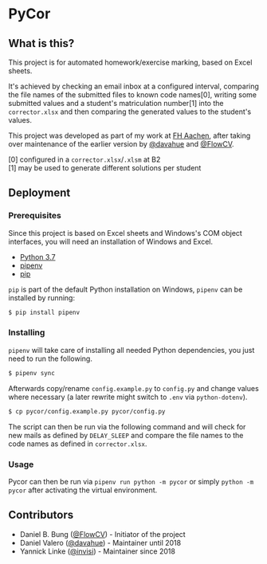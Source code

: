 # PyCor

## What is this?
This project is for automated homework/exercise marking, based on 
Excel sheets.

It's achieved by checking an email inbox at a configured interval, comparing
the file names of the submitted files to known code names[0], writing some
submitted values and a student's matriculation number[1] into the 
`corrector.xlsx` and then comparing the generated values to the student's 
values.

This project was developed as part of my work at [FH Aachen], after taking over 
maintenance of the earlier version by [@davahue] and [@FlowCV].

[0] configured in a `corrector.xlsx`/`.xlsm` at B2  
[1] may be used to generate different solutions per student

## Deployment

### Prerequisites
Since this project is based on Excel sheets and Windows's COM object interfaces,
you will need an installation of Windows and Excel.

- [Python 3.7](https://www.python.org/)
- [pipenv](https://pipenv.pypa.io/en/latest/)
- [pip](https://pip.pypa.io/en/stable/)

`pip` is part of the default Python installation on Windows, `pipenv` can be
installed by running:
```bash
$ pip install pipenv
```

### Installing
`pipenv` will take care of installing all needed Python dependencies, you just 
need to run the following.
```bash
$ pipenv sync
```

Afterwards copy/rename `config.example.py` to `config.py` and change values 
where necessary (a later rewrite might switch to `.env` via `python-dotenv`).
```bash
$ cp pycor/config.example.py pycor/config.py
```

The script can then be run via the following command and will check for new 
mails as defined by `DELAY_SLEEP` and compare the file names to the code names 
as defined in `corrector.xlsx`.


### Usage
Pycor can then be run via `pipenv run python -m pycor` or simply 
`python -m pycor` after activating the virtual environment.

## Contributors
- Daniel B. Bung ([@FlowCV]) - Initiator of the project
- Daniel Valero ([@davahue]) - Maintainer until 2018
- Yannick Linke ([@invisi]) - Maintainer since 2018


[@davahue]: https://github.com/davahue
[@FlowCV]: https://github.com/FlowCV
[@invisi]: https://github.com/invisi
[FH Aachen]: https://www.fh-aachen.de/